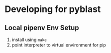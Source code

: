 # Developing for pyblast

## Local pipenv Env Setup

1. install using `make`
1. point interpreter to virtual environment for pip